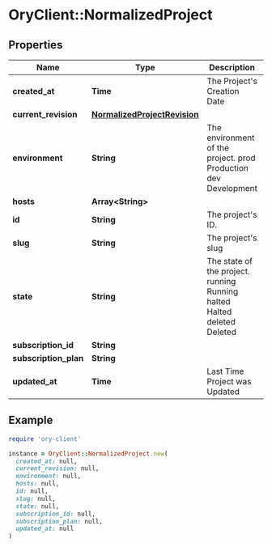 # OryClient::NormalizedProject

## Properties

| Name | Type | Description | Notes |
| ---- | ---- | ----------- | ----- |
| **created_at** | **Time** | The Project&#39;s Creation Date | [readonly] |
| **current_revision** | [**NormalizedProjectRevision**](NormalizedProjectRevision.md) |  |  |
| **environment** | **String** | The environment of the project. prod Production dev Development |  |
| **hosts** | **Array&lt;String&gt;** |  |  |
| **id** | **String** | The project&#39;s ID. | [readonly] |
| **slug** | **String** | The project&#39;s slug | [readonly] |
| **state** | **String** | The state of the project. running Running halted Halted deleted Deleted | [readonly] |
| **subscription_id** | **String** |  | [optional] |
| **subscription_plan** | **String** |  | [optional] |
| **updated_at** | **Time** | Last Time Project was Updated | [readonly] |

## Example

```ruby
require 'ory-client'

instance = OryClient::NormalizedProject.new(
  created_at: null,
  current_revision: null,
  environment: null,
  hosts: null,
  id: null,
  slug: null,
  state: null,
  subscription_id: null,
  subscription_plan: null,
  updated_at: null
)
```

